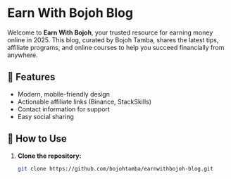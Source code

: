# Earn With Bojoh Blog

Welcome to **Earn With Bojoh**, your trusted resource for earning money online in 2025. This blog, curated by Bojoh Tamba, shares the latest tips, affiliate programs, and online courses to help you succeed financially from anywhere.

## 🚀 Features

- Modern, mobile-friendly design
- Actionable affiliate links (Binance, StackSkills)
- Contact information for support
- Easy social sharing

## 🌟 How to Use

1. **Clone the repository:**
   ```bash
   git clone https://github.com/bojohtamba/earnwithbojoh-blog.git